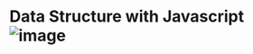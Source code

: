 # Data Structure with Javascript ![image](https://github.com/aB00747/JS-DSA/assets/96719491/56ae38ea-7eb6-4ce8-8231-bef9432f0fa0)

